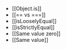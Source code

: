 - [[Object.is]]
- [[== vs ===]]
- [[isLooselyEqual]]
- [[isStrictlyEqual]]
- [[Same value zero]]
- [[Same value]]